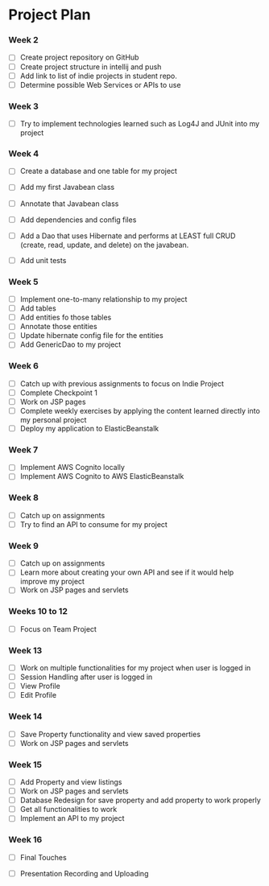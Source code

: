 # Project Plan

### Week 2
- [ ] Create project repository on GitHub
- [ ] Create project structure in intellij and push
- [ ] Add link to list of indie projects in student repo.
- [ ] Determine possible Web Services or APIs to use

### Week 3
- [ ] Try to implement technologies learned such as Log4J and JUnit into my project

### Week 4
- [ ] Create a database and one table for my project
- [ ] Add my first Javabean class
- [ ] Annotate that Javabean class
- [ ] Add dependencies and config files
- [ ] Add a Dao that uses Hibernate and performs at LEAST full CRUD (create, read, update, and delete) on the javabean.
- [ ] Add unit tests


### Week 5 
- [ ] Implement one-to-many relationship to my project
- [ ] Add tables
- [ ] Add entities fo those tables
- [ ] Annotate those entities
- [ ] Update hibernate config file for the entities
- [ ] Add GenericDao to my project

### Week 6 
- [ ] Catch up with previous assignments to focus on Indie Project
- [ ] Complete Checkpoint 1
- [ ] Work on JSP pages 
- [ ] Complete weekly exercises by applying the content learned directly into my personal project
- [ ] Deploy my application to ElasticBeanstalk

### Week 7
- [ ] Implement AWS Cognito locally
- [ ] Implement AWS Cognito to AWS ElasticBeanstalk

### Week 8
- [ ] Catch up on assignments
- [ ] Try to find an API to consume for my project

### Week 9
- [ ] Catch up on assignments 
- [ ] Learn more about creating your own API and see if it would help improve my project
- [ ] Work on JSP pages and servlets

### Weeks 10 to 12
- [ ] Focus on Team Project

### Week 13
- [ ] Work on multiple functionalities for my project when user is logged in
- [ ] Session Handling after user is logged in
- [ ] View Profile
- [ ] Edit Profile

### Week 14
- [ ] Save Property functionality and view saved properties
- [ ] Work on JSP pages and servlets

### Week 15
- [ ] Add Property and view listings
- [ ] Work on JSP pages and servlets
- [ ] Database Redesign for save property and add property to work properly
- [ ] Get all functionalities to work
- [ ] Implement an API to my project

### Week 16
- [ ] Final Touches
- [ ] Presentation Recording and Uploading









